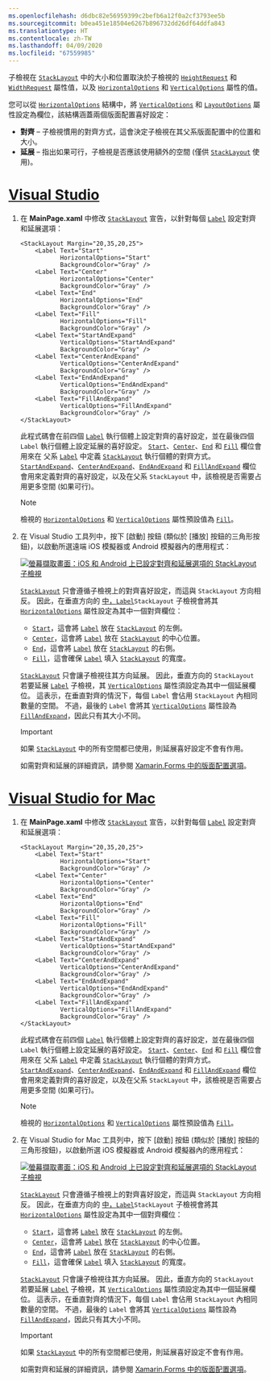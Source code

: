 ```yaml
---
ms.openlocfilehash: d6dbc82e56959399c2befb6a12f0a2cf3793ee5b
ms.sourcegitcommit: b0ea451e18504e6267b896732dd26df64ddfa843
ms.translationtype: HT
ms.contentlocale: zh-TW
ms.lasthandoff: 04/09/2020
ms.locfileid: "67559985"
---
```

子檢視在 [`StackLayout`](xref:Xamarin.Forms.StackLayout) 中的大小和位置取決於子檢視的 [`HeightRequest`](xref:Xamarin.Forms.VisualElement.HeightRequest) 和 [`WidthRequest`](xref:Xamarin.Forms.VisualElement.WidthRequest) 屬性值，以及 [`HorizontalOptions`](xref:Xamarin.Forms.View.HorizontalOptions) 和 [`VerticalOptions`](xref:Xamarin.Forms.View.VerticalOptions) 屬性的值。

您可以從 [`HorizontalOptions`](xref:Xamarin.Forms.View.HorizontalOptions) 結構中，將 [`VerticalOptions`](xref:Xamarin.Forms.View.VerticalOptions) 和 [`LayoutOptions`](xref:Xamarin.Forms.LayoutOptions) 屬性設定為欄位，該結構涵蓋兩個版面配置喜好設定：

- **對齊** – 子檢視慣用的對齊方式，這會決定子檢視在其父系版面配置中的位置和大小。
- **延展** – 指出如果可行，子檢視是否應該使用額外的空間 (僅供 [`StackLayout`](xref:Xamarin.Forms.StackLayout) 使用)。

# <a name="visual-studio"></a>[Visual Studio](#tab/vswin)

1. 在 **MainPage.xaml** 中修改 [`StackLayout`](xref:Xamarin.Forms.StackLayout) 宣告，以針對每個 [`Label`](xref:Xamarin.Forms.Label) 設定對齊和延展選項：

    ```xaml
    <StackLayout Margin="20,35,20,25">
        <Label Text="Start"
               HorizontalOptions="Start"
               BackgroundColor="Gray" />
        <Label Text="Center"
               HorizontalOptions="Center"
               BackgroundColor="Gray" />
        <Label Text="End"
               HorizontalOptions="End"
               BackgroundColor="Gray" />
        <Label Text="Fill"
               HorizontalOptions="Fill"
               BackgroundColor="Gray" />
        <Label Text="StartAndExpand"
               VerticalOptions="StartAndExpand"
               BackgroundColor="Gray" />
        <Label Text="CenterAndExpand"
               VerticalOptions="CenterAndExpand"
               BackgroundColor="Gray" />
        <Label Text="EndAndExpand"
               VerticalOptions="EndAndExpand"
               BackgroundColor="Gray" />
        <Label Text="FillAndExpand"
               VerticalOptions="FillAndExpand"
               BackgroundColor="Gray" />
    </StackLayout>
    ```

    此程式碼會在前四個 [`Label`](xref:Xamarin.Forms.Label) 執行個體上設定對齊的喜好設定，並在最後四個 `Label` 執行個體上設定延展的喜好設定。 [`Start`](xref:Xamarin.Forms.LayoutOptions.Start)、[`Center`](xref:Xamarin.Forms.LayoutOptions.Center)、[`End`](xref:Xamarin.Forms.LayoutOptions.End) 和 [`Fill`](xref:Xamarin.Forms.LayoutOptions.Fill) 欄位會用來在 父系 [`Label`](xref:Xamarin.Forms.Label) 中定義 [`StackLayout`](xref:Xamarin.Forms.StackLayout) 執行個體的對齊方式。 [`StartAndExpand`](xref:Xamarin.Forms.LayoutOptions.StartAndExpand)、[`CenterAndExpand`](xref:Xamarin.Forms.LayoutOptions.CenterAndExpand)、[`EndAndExpand`](xref:Xamarin.Forms.LayoutOptions.EndAndExpand) 和 [`FillAndExpand`](xref:Xamarin.Forms.LayoutOptions.FillAndExpand) 欄位會用來定義對齊的喜好設定，以及在父系 `StackLayout` 中，該檢視是否需要占用更多空間 (如果可行)。

    > [!NOTE]
    > 檢視的 [`HorizontalOptions`](xref:Xamarin.Forms.View.HorizontalOptions) 和 [`VerticalOptions`](xref:Xamarin.Forms.View.VerticalOptions) 屬性預設值為 [`Fill`](xref:Xamarin.Forms.LayoutOptions.Fill)。

1. 在 Visual Studio 工具列中，按下 [啟動]  按鈕 (類似於 [播放] 按鈕的三角形按鈕)，以啟動所選遠端 iOS 模擬器或 Android 模擬器內的應用程式：

    [![螢幕擷取畫面：iOS 和 Android 上已設定對齊和延展選項的 StackLayout 子檢視](../images/alignment-expansion.png "包含 Label 執行個體並已設定對齊和延展的 StackLayout")](../images/alignment-expansion-large.png#lightbox "包含 Label 執行個體並已設定對齊和延展的 StackLayout")

    [`StackLayout`](xref:Xamarin.Forms.StackLayout) 只會遵循子檢視上的對齊喜好設定，而這與 `StackLayout` 方向相反。 因此，在垂直方向的 [ 中，`Label`](xref:Xamarin.Forms.Label)`StackLayout` 子檢視會將其 [`HorizontalOptions`](xref:Xamarin.Forms.View.HorizontalOptions) 屬性設定為其中一個對齊欄位：

    - [`Start`](xref:Xamarin.Forms.LayoutOptions.Start)，這會將 [`Label`](xref:Xamarin.Forms.Label) 放在 [`StackLayout`](xref:Xamarin.Forms.StackLayout) 的左側。
    - [`Center`](xref:Xamarin.Forms.LayoutOptions.Center)，這會將 [`Label`](xref:Xamarin.Forms.Label) 放在 [`StackLayout`](xref:Xamarin.Forms.StackLayout) 的中心位置。
    - [`End`](xref:Xamarin.Forms.LayoutOptions.End)，這會將 [`Label`](xref:Xamarin.Forms.Label) 放在 [`StackLayout`](xref:Xamarin.Forms.StackLayout) 的右側。
    - [`Fill`](xref:Xamarin.Forms.LayoutOptions.Fill)，這會確保 [`Label`](xref:Xamarin.Forms.Label) 填入 [`StackLayout`](xref:Xamarin.Forms.StackLayout) 的寬度。

    [`StackLayout`](xref:Xamarin.Forms.StackLayout) 只會讓子檢視往其方向延展。 因此，垂直方向的 `StackLayout` 若要延展 [`Label`](xref:Xamarin.Forms.Label) 子檢視，其 [`VerticalOptions`](xref:Xamarin.Forms.View.VerticalOptions) 屬性須設定為其中一個延展欄位。 這表示，在垂直對齊的情況下，每個 `Label` 會佔用 `StackLayout` 內相同數量的空間。 不過，最後的 `Label` 會將其 [`VerticalOptions`](xref:Xamarin.Forms.View.VerticalOptions) 屬性設為 [`FillAndExpand`](xref:Xamarin.Forms.LayoutOptions.FillAndExpand)，因此只有其大小不同。

    > [!IMPORTANT]
    > 如果 [`StackLayout`](xref:Xamarin.Forms.StackLayout) 中的所有空間都已使用，則延展喜好設定不會有作用。

    如需對齊和延展的詳細資訊，請參閱 [Xamarin.Forms 中的版面配置選項](~/xamarin-forms/user-interface/layouts/layout-options.md)。

# <a name="visual-studio-for-mac"></a>[Visual Studio for Mac](#tab/vsmac)

1. 在 **MainPage.xaml** 中修改 [`StackLayout`](xref:Xamarin.Forms.StackLayout) 宣告，以針對每個 [`Label`](xref:Xamarin.Forms.Label) 設定對齊和延展選項：

    ```xaml
    <StackLayout Margin="20,35,20,25">
        <Label Text="Start"
               HorizontalOptions="Start"
               BackgroundColor="Gray" />
        <Label Text="Center"
               HorizontalOptions="Center"
               BackgroundColor="Gray" />
        <Label Text="End"
               HorizontalOptions="End"
               BackgroundColor="Gray" />
        <Label Text="Fill"
               HorizontalOptions="Fill"
               BackgroundColor="Gray" />
        <Label Text="StartAndExpand"
               VerticalOptions="StartAndExpand"
               BackgroundColor="Gray" />
        <Label Text="CenterAndExpand"
               VerticalOptions="CenterAndExpand"
               BackgroundColor="Gray" />
        <Label Text="EndAndExpand"
               VerticalOptions="EndAndExpand"
               BackgroundColor="Gray" />
        <Label Text="FillAndExpand"
               VerticalOptions="FillAndExpand"
               BackgroundColor="Gray" />
    </StackLayout>
    ```

    此程式碼會在前四個 [`Label`](xref:Xamarin.Forms.Label) 執行個體上設定對齊的喜好設定，並在最後四個 `Label` 執行個體上設定延展的喜好設定。 [`Start`](xref:Xamarin.Forms.LayoutOptions.Start)、[`Center`](xref:Xamarin.Forms.LayoutOptions.Center)、[`End`](xref:Xamarin.Forms.LayoutOptions.End) 和 [`Fill`](xref:Xamarin.Forms.LayoutOptions.Fill) 欄位會用來在 父系 [`Label`](xref:Xamarin.Forms.Label) 中定義 [`StackLayout`](xref:Xamarin.Forms.StackLayout) 執行個體的對齊方式。 [`StartAndExpand`](xref:Xamarin.Forms.LayoutOptions.StartAndExpand)、[`CenterAndExpand`](xref:Xamarin.Forms.LayoutOptions.CenterAndExpand)、[`EndAndExpand`](xref:Xamarin.Forms.LayoutOptions.EndAndExpand) 和 [`FillAndExpand`](xref:Xamarin.Forms.LayoutOptions.FillAndExpand) 欄位會用來定義對齊的喜好設定，以及在父系 `StackLayout` 中，該檢視是否需要占用更多空間 (如果可行)。

    > [!NOTE]
    > 檢視的 [`HorizontalOptions`](xref:Xamarin.Forms.View.HorizontalOptions) 和 [`VerticalOptions`](xref:Xamarin.Forms.View.VerticalOptions) 屬性預設值為 [`Fill`](xref:Xamarin.Forms.LayoutOptions.Fill)。

1. 在 Visual Studio for Mac 工具列中，按下 [啟動]  按鈕 (類似於 [播放] 按鈕的三角形按鈕)，以啟動所選 iOS 模擬器或 Android 模擬器內的應用程式：

    [![螢幕擷取畫面：iOS 和 Android 上已設定對齊和延展選項的 StackLayout 子檢視](../images/alignment-expansion.png "包含 Label 執行個體並已設定對齊和延展的 StackLayout")](../images/alignment-expansion-large.png#lightbox "包含 Label 執行個體並已設定對齊和延展的 StackLayout")

    [`StackLayout`](xref:Xamarin.Forms.StackLayout) 只會遵循子檢視上的對齊喜好設定，而這與 `StackLayout` 方向相反。 因此，在垂直方向的 [ 中，`Label`](xref:Xamarin.Forms.Label)`StackLayout` 子檢視會將其 [`HorizontalOptions`](xref:Xamarin.Forms.View.HorizontalOptions) 屬性設定為其中一個對齊欄位：

    - [`Start`](xref:Xamarin.Forms.LayoutOptions.Start)，這會將 [`Label`](xref:Xamarin.Forms.Label) 放在 [`StackLayout`](xref:Xamarin.Forms.StackLayout) 的左側。
    - [`Center`](xref:Xamarin.Forms.LayoutOptions.Center)，這會將 [`Label`](xref:Xamarin.Forms.Label) 放在 [`StackLayout`](xref:Xamarin.Forms.StackLayout) 的中心位置。
    - [`End`](xref:Xamarin.Forms.LayoutOptions.End)，這會將 [`Label`](xref:Xamarin.Forms.Label) 放在 [`StackLayout`](xref:Xamarin.Forms.StackLayout) 的右側。
    - [`Fill`](xref:Xamarin.Forms.LayoutOptions.Fill)，這會確保 [`Label`](xref:Xamarin.Forms.Label) 填入 [`StackLayout`](xref:Xamarin.Forms.StackLayout) 的寬度。

    [`StackLayout`](xref:Xamarin.Forms.StackLayout) 只會讓子檢視往其方向延展。 因此，垂直方向的 `StackLayout` 若要延展 [`Label`](xref:Xamarin.Forms.Label) 子檢視，其 [`VerticalOptions`](xref:Xamarin.Forms.View.VerticalOptions) 屬性須設定為其中一個延展欄位。 這表示，在垂直對齊的情況下，每個 `Label` 會佔用 `StackLayout` 內相同數量的空間。 不過，最後的 `Label` 會將其 [`VerticalOptions`](xref:Xamarin.Forms.View.VerticalOptions) 屬性設為 [`FillAndExpand`](xref:Xamarin.Forms.LayoutOptions.FillAndExpand)，因此只有其大小不同。

    > [!IMPORTANT]
    > 如果 [`StackLayout`](xref:Xamarin.Forms.StackLayout) 中的所有空間都已使用，則延展喜好設定不會有作用。

    如需對齊和延展的詳細資訊，請參閱 [Xamarin.Forms 中的版面配置選項](~/xamarin-forms/user-interface/layouts/layout-options.md)。
